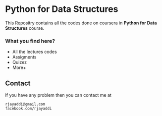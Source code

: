 # Python for Data Structures

This Repositry contains all the codes done on coursera in **Python for Data Structures** course.

### What you find here?
* All the lectures codes
* Assigments
* Quizez
* More+

## Contact
If you have any problem then you can contact me at
```
rjayaddi@gmail.com
facebook.com/rjayaddi
```
